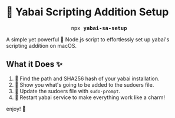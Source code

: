 # 🚀 Yabai Scripting Addition Setup

<pre align='center'>npx <b>yabai-sa-setup</b></pre>

A simple yet powerful 🌟 Node.js script to effortlessly set up yabai's scripting addition on macOS.

## What it Does ✨

1. 📡 Find the path and SHA256 hash of your yabai installation.
2. 📝 Show you what's going to be added to the sudoers file.
3. 🔐 Update the sudoers file with `sudo-prompt`.
4. 🎉 Restart yabai service to make everything work like a charm!

enjoy! 🎉